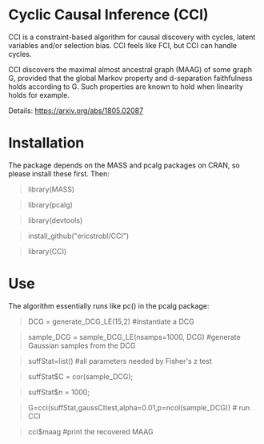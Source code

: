 # Cyclic Causal Inference (CCI)

CCI is a constraint-based algorithm for causal discovery with cycles, latent variables and/or selection bias. CCI feels like FCI, but CCI can handle cycles.

CCI discovers the maximal almost ancestral graph (MAAG) of some graph G, provided that the global Markov property and d-separation faithfulness holds according to G. Such properties are known to hold when linearity holds for example. 

Details: https://arxiv.org/abs/1805.02087

# Installation

The package depends on the MASS and pcalg packages on CRAN, so please install these first. Then:

> library(MASS)

> library(pcalg)

> library(devtools)

> install_github("ericstrobl/CCI")

> library(CCI)

# Use

The algorithm essentially runs like pc() in the pcalg package:

> DCG = generate_DCG_LE(15,2) #instantiate a DCG

> sample_DCG = sample_DCG_LE(nsamps=1000, DCG) #generate Gaussian samples from the DCG

> suffStat=list() #all parameters needed by Fisher's z test

> suffStat$C = cor(sample_DCG);

> suffStat$n = 1000;

> G=cci(suffStat,gaussCItest,alpha=0.01,p=ncol(sample_DCG)) # run CCI

> cci$maag #print the recovered MAAG

